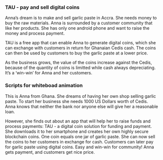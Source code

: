 ### TAU - pay and sell digital coins
Anna’s dream is to make and sell garlic paste in Accra. She needs money to buy the raw materials. Anna is surrounded by a customer community that like her products. She has only one android phone and want to raise the money and process payment.

TAU is a free app that can enable Anna to generate digital coins, which she can exchange with customers in return for Ghanaian Cedis cash. The coins can then be used by customers to buy the garlic paste at a lower price.

As the business grows, the value of the coins increase against the Cedis, because of the quantity of coins is limitted while cash always depreciating. It’s a ‘win-win’ for Anna and her customers.


### Scripts for whiteboad animation
This is Anna from Ghana.
She dreams of having her own shop selling garlic paste. 
To start her business she needs 1000 US Dollars worth of Cedis.
Anna knows that neither the bank nor anyone else will give her a reasonable loan.

However, she finds out about an app that will help her to raise funds and process payments: 
TAU - a digital coin solution for funding and payment.
She downloads it to her smartphone and creates her own highly secure blockchain coins. 
One coin equals one jar of garlic paste. 
She can now sell the coins to her customers in exchange for cash. 
Customers can later pay for garlic paste using digital coins.
Easy and win-win for community! Anna gets payment, and customers get nice price.
